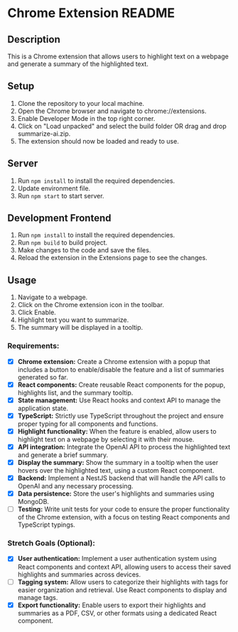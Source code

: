# Chrome Extension README

## Description
This is a Chrome extension that allows users to highlight text on a webpage and generate a summary of the highlighted text.

## Setup
1. Clone the repository to your local machine.
2. Open the Chrome browser and navigate to chrome://extensions.
3. Enable Developer Mode in the top right corner.
4. Click on "Load unpacked" and select the build folder OR drag and drop summarize-ai.zip.
5. The extension should now be loaded and ready to use.


## Server
1. Run <code>npm install</code> to install the required dependencies.
2. Update environment file.
3. Run <code>npm start</code> to start server.

## Development Frontend
1. Run <code>npm install</code> to install the required dependencies.
2. Run <code>npm build</code> to build project.
3. Make changes to the code and save the files.
4. Reload the extension in the Extensions page to see the changes.

## Usage
1. Navigate to a webpage.
2. Click on the Chrome extension icon in the toolbar.
3. Click Enable.
4. Highlight text you want to summarize.
5. The summary will be displayed in a tooltip.

### **Requirements:**

- [x] **Chrome extension:** Create a Chrome extension with a popup that includes a button to enable/disable the feature and a list of summaries generated so far.
- [x] **React components:** Create reusable React components for the popup, highlights list, and the summary tooltip.
- [x] **State management:** Use React hooks and context API to manage the application state.
- [x] **TypeScript:** Strictly use TypeScript throughout the project and ensure proper typing for all components and functions.
- [x] **Highlight functionality:** When the feature is enabled, allow users to highlight text on a webpage by selecting it with their mouse.
- [x] **API integration:** Integrate the OpenAI API to process the highlighted text and generate a brief summary.
- [x] **Display the summary:** Show the summary in a tooltip when the user hovers over the highlighted text, using a custom React component.
- [x] **Backend:** Implement a NestJS backend that will handle the API calls to OpenAI and any necessary processing.
- [x] **Data persistence:** Store the user's highlights and summaries using MongoDB.
- [ ] **Testing:** Write unit tests for your code to ensure the proper functionality of the Chrome extension, with a focus on testing React components and TypeScript typings.

### **Stretch Goals (Optional):**

- [x] **User authentication:** Implement a user authentication system using React components and context API, allowing users to access their saved highlights and summaries across devices.
- [ ] **Tagging system:** Allow users to categorize their highlights with tags for easier organization and retrieval. Use React components to display and manage tags.
- [x] **Export functionality:** Enable users to export their highlights and summaries as a PDF, CSV, or other formats using a dedicated React component.
